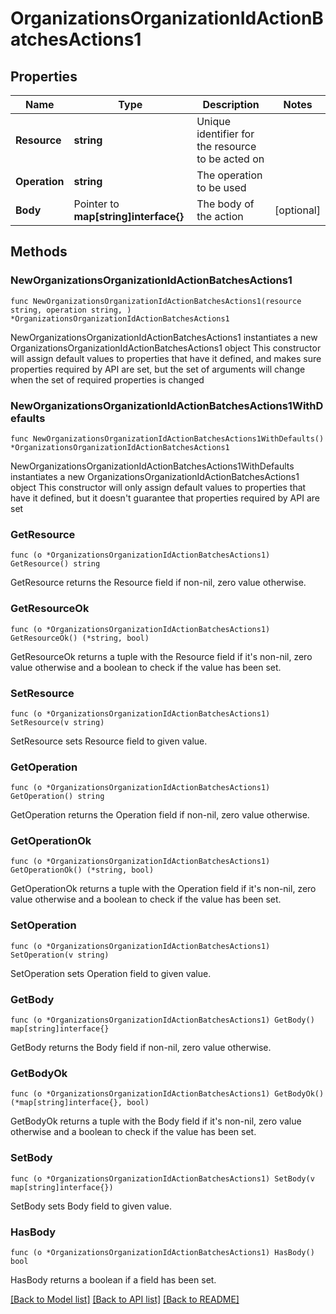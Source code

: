 # OrganizationsOrganizationIdActionBatchesActions1

## Properties

Name | Type | Description | Notes
------------ | ------------- | ------------- | -------------
**Resource** | **string** | Unique identifier for the resource to be acted on | 
**Operation** | **string** | The operation to be used | 
**Body** | Pointer to **map[string]interface{}** | The body of the action | [optional] 

## Methods

### NewOrganizationsOrganizationIdActionBatchesActions1

`func NewOrganizationsOrganizationIdActionBatchesActions1(resource string, operation string, ) *OrganizationsOrganizationIdActionBatchesActions1`

NewOrganizationsOrganizationIdActionBatchesActions1 instantiates a new OrganizationsOrganizationIdActionBatchesActions1 object
This constructor will assign default values to properties that have it defined,
and makes sure properties required by API are set, but the set of arguments
will change when the set of required properties is changed

### NewOrganizationsOrganizationIdActionBatchesActions1WithDefaults

`func NewOrganizationsOrganizationIdActionBatchesActions1WithDefaults() *OrganizationsOrganizationIdActionBatchesActions1`

NewOrganizationsOrganizationIdActionBatchesActions1WithDefaults instantiates a new OrganizationsOrganizationIdActionBatchesActions1 object
This constructor will only assign default values to properties that have it defined,
but it doesn't guarantee that properties required by API are set

### GetResource

`func (o *OrganizationsOrganizationIdActionBatchesActions1) GetResource() string`

GetResource returns the Resource field if non-nil, zero value otherwise.

### GetResourceOk

`func (o *OrganizationsOrganizationIdActionBatchesActions1) GetResourceOk() (*string, bool)`

GetResourceOk returns a tuple with the Resource field if it's non-nil, zero value otherwise
and a boolean to check if the value has been set.

### SetResource

`func (o *OrganizationsOrganizationIdActionBatchesActions1) SetResource(v string)`

SetResource sets Resource field to given value.


### GetOperation

`func (o *OrganizationsOrganizationIdActionBatchesActions1) GetOperation() string`

GetOperation returns the Operation field if non-nil, zero value otherwise.

### GetOperationOk

`func (o *OrganizationsOrganizationIdActionBatchesActions1) GetOperationOk() (*string, bool)`

GetOperationOk returns a tuple with the Operation field if it's non-nil, zero value otherwise
and a boolean to check if the value has been set.

### SetOperation

`func (o *OrganizationsOrganizationIdActionBatchesActions1) SetOperation(v string)`

SetOperation sets Operation field to given value.


### GetBody

`func (o *OrganizationsOrganizationIdActionBatchesActions1) GetBody() map[string]interface{}`

GetBody returns the Body field if non-nil, zero value otherwise.

### GetBodyOk

`func (o *OrganizationsOrganizationIdActionBatchesActions1) GetBodyOk() (*map[string]interface{}, bool)`

GetBodyOk returns a tuple with the Body field if it's non-nil, zero value otherwise
and a boolean to check if the value has been set.

### SetBody

`func (o *OrganizationsOrganizationIdActionBatchesActions1) SetBody(v map[string]interface{})`

SetBody sets Body field to given value.

### HasBody

`func (o *OrganizationsOrganizationIdActionBatchesActions1) HasBody() bool`

HasBody returns a boolean if a field has been set.


[[Back to Model list]](../README.md#documentation-for-models) [[Back to API list]](../README.md#documentation-for-api-endpoints) [[Back to README]](../README.md)


